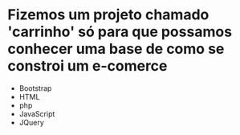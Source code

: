 <h1>Fizemos um projeto chamado 'carrinho' só para que possamos conhecer uma base de como se constroi um e-comerce</h1>

<ul>
  <li>Bootstrap</li>
  <li>HTML</li>
  <li>php</li>
  <li>JavaScript</li>
  <li>JQuery</li>
</ul>  
